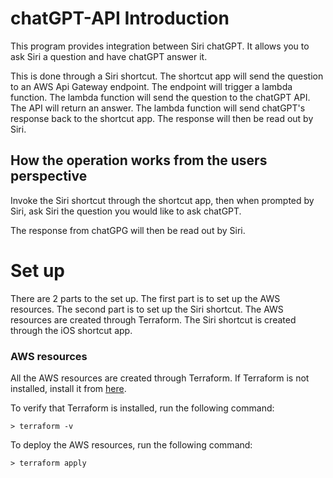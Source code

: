# __chatGPT-API Introduction__

This program provides integration between Siri chatGPT. It allows you to ask Siri a question and have chatGPT answer it.

This is done through a Siri shortcut. The shortcut app will send the question to an AWS Api Gateway endpoint. The endpoint will trigger a lambda function. The lambda function will send the question to the chatGPT API. The API will return an answer. The lambda function will send chatGPT's response back to the shortcut app. The response will then be read out by Siri.

## __How the operation works from the users perspective__

Invoke the Siri shortcut through the shortcut app, then when prompted by Siri, ask Siri the question you would like to ask chatGPT.

The response from chatGPG will then be read out by Siri.

# __Set up__

There are 2 parts to the set up. The first part is to set up the AWS resources. The second part is to set up the Siri shortcut.
The AWS resources are created through Terraform. The Siri shortcut is created through the iOS shortcut app.

### __AWS resources__

All  the AWS resources are created through Terraform.
If Terraform is not installed, install it from [here](https://www.terraform.io/downloads.html).

To verify that Terraform is installed, run the following command:
```
> terraform -v
```


To deploy the AWS resources, run the following command:
```
> terraform apply
```



